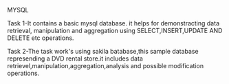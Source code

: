 MYSQL

Task 1-It contains a basic mysql database. it helps for demonstracting data retrieval, manipulation and aggregation using SELECT,INSERT,UPDATE AND DELETE etc operations.

Task 2-The task work's using sakila batabase,this sample database represending a DVD rental store.it includes data retrievel,manipulation,aggregation,analysis and possible modification operations.
